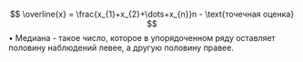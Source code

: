 $$
\overline{x} = \frac{x_{1}+x_{2}+\dots+x_{n}}n - \text{точечная оценка}
$$
• Медиана - такое число, которое в упорядоченном ряду оставляет половину наблюдений левее, а другую половину правее.
